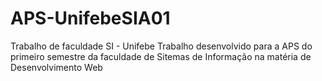 # APS-UnifebeSIA01
Trabalho de faculdade SI - Unifebe
Trabalho desenvolvido para a APS do primeiro semestre da faculdade de Sitemas de Informação na matéria de Desenvolvimento Web
